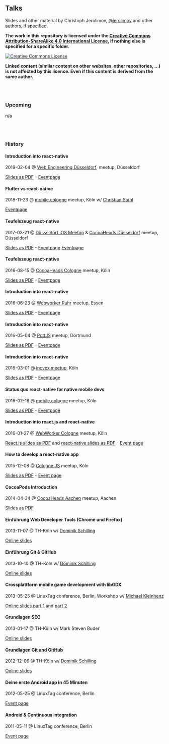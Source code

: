 ## Talks

Slides and other material by Christoph Jerolimov, [@jerolimov](https://twitter.com/jerolimov)
and other authors, if specified.

**The work in this repository is licensed under the [Creative Commons Attribution-ShareAlike 4.0 International License](http://creativecommons.org/licenses/by-sa/4.0/), if nothing else is specified for a specific folder.**

<a rel="license" href="http://creativecommons.org/licenses/by-sa/4.0/"><img alt="Creative Commons License" style="border-width:0" src="https://i.creativecommons.org/l/by-sa/4.0/88x31.png" /></a>

**Linked content (similar content on other websites, other repositories, ...) is not affected by this licence. Even if this content is derived from the same author.**

<br/><br/>

### Upcoming

n/a

<br/><br/>

### History

#### Introduction into react-native

2019-02-04 @ [Web Engineering Düsseldorf](https://www.meetup.com/Web-Engineering-Duesseldorf/), meetup, Düsseldorf

[Slides as PDF](http://jerolimov.github.io/talks/2019-02-04-react-native/react-native-introduction.pdf) -
[Eventpage](https://www.meetup.com/Web-Engineering-Duesseldorf/events/257457038/)

#### Flutter vs react-native

2018-11-23 @ [mobile.cologne](http://mobile.cologne/) meetup, Köln
w/ [Christian Stahl](https://twitter.com/thinkmobilede)

<!--[Slides as PDF](http://jerolimov.github.io/talks/2016-02-18-react-native-status-quo/react-native-status-quo.pdf) --->
[Eventpage](https://www.meetup.com/mobilecgn/events/256368630/)

#### Teufelszeug react-native

2017-03-21 @ [Düsseldorf iOS Meetup](https://www.meetup.com/Dusseldorf-iOS-Meetup/)
&amp; [CocoaHeads Düsseldorf](https://www.meetup.com/CocoaHeads-Cologne/) meetup, Düsseldorf

[Slides as PDF](http://jerolimov.github.io/talks/2017-03-21-react-native/react-native-introduction.pdf) -
[Eventpage](https://www.meetup.com/Dusseldorf-iOS-Meetup/events/237844906/)
[Eventpage](https://www.meetup.com/CocoaHeads-Dusseldorf/events/237859604/)

#### Teufelszeug react-native

2016-08-15 @ [CocoaHeads Cologne](https://www.meetup.com/CocoaHeads-Cologne/events/233232952/) meetup, Köln

[Slides as PDF](http://jerolimov.github.io/talks/2016-06-23-react-native/react-native-introduction.pdf) -
[Eventpage](https://www.meetup.com/CocoaHeads-Cologne/events/233232952/)

#### Introduction into react-native

2016-06-23 @ [Webworker Ruhr](http://www.meetup.com/wwruhr/) meetup, Essen

[Slides as PDF](http://jerolimov.github.io/talks/2016-06-23-react-native/react-native-introduction.pdf) -
[Eventpage](http://www.meetup.com/wwruhr/events/231770513/)

#### Introduction into react-native

2016-05-04 @ [PottJS](http://pottjs.de/) meetup, Dortmund

[Slides as PDF](http://jerolimov.github.io/talks/2016-05-04-react-native/react-native-introduction.pdf) -
[Eventpage](http://www.meetup.com/PottJS/events/230167682/)

#### Introduction into react-native

2016-03-01 @ [inovex meetup](http://www.meetup.com/inovex-cologne/), Köln

[Slides as PDF](http://jerolimov.github.io/talks/2016-03-01-react-native/react-native-introduction.pdf) -
[Eventpage](http://www.meetup.com/inovex-cologne/events/228696498/)

#### Status quo react-native for native mobile devs

2016-02-18 @ [mobile.cologne](http://mobile.cologne/) meetup, Köln

[Slides as PDF](http://jerolimov.github.io/talks/2016-02-18-react-native-status-quo/react-native-status-quo.pdf) -
[Eventpage](http://www.meetup.com/mobilecgn/events/228802361/)

#### Introduction into react.js and react-native

2016-01-27 @ [WebWorker Cologne](http://www.meetup.com/WebWorker-Cologne/) meetup, Köln

[React.js slides as PDF](http://jerolimov.github.io/talks/2016-01-27-reactjs-and-reactnative/reactjs-introduction.pdf) and
[react-native slides as PDF](http://jerolimov.github.io/talks/2016-01-27-reactjs-and-reactnative/react-native-introduction.pdf) -
[Event page](http://www.meetup.com/WebWorker-Cologne/events/227777445/)

#### How to develop a react-native app

2015-12-08 @ [Cologne JS](http://colognejs.de/) meetup, Köln

[Slides as PDF](http://jerolimov.github.io/talks/2015-12-08-howto-react-native/react-native-introduction.pdf) - [Event page](http://www.meetup.com/de/Cologne-js/events/227015933/)

#### CocoaPods Introduction

2014-04-24 @ [CocoaHeads Aachen](http://hci.rwth-aachen.de/cocoaheads) meetup, Aachen

[Slides as PDF](http://jerolimov.github.io/talks/2014-04-24-cocoapods/cocoapods-introduction.pdf)

#### Einführung Web Developer Tools (Chrome und Firefox)

2013-11-07 @ TH-Köln w/ [Dominik Schilling](https://twitter.com/ocean90)

[Online slides](http://jerolimov.github.io/talks/2013-11-07-web-developer-tools/)

#### Einführung Git & GitHub

2013-10-10 @ TH-Köln w/ [Dominik Schilling](https://twitter.com/ocean90)

[Online slides](http://jerolimov.github.io/talks/2013-10-10-git-and-github/)

#### Crossplattform mobile game development with libGDX

2013-05-25 @ LinuxTag conference, Berlin, Workshop w/ [Michael Kleinhenz](https://twitter.com/quendor)

[Online slides part 1](http://jerolimov.github.io/talks/2013-05-25-mobile-games-with-libgdx/)
and [part 2](http://jerolimov.github.io/talks/2013-05-25-mobile-games-with-libgdx/code.html)

#### Grundlagen SEO

2013-01-17 @ TH-Köln w/ Mark Steven Buder

[Online slides](http://jerolimov.github.io/talks/2013-01-17-seo/)

#### Grundlagen Git und GitHub

2012-12-06 @ TH-Köln w/ [Dominik Schilling](https://twitter.com/ocean90)

[Online slides](http://jerolimov.github.io/talks/2012-12-06-git-and-github/)

#### Deine erste Android app in 45 Minuten

2012-05-25 @ LinuxTag conference, Berlin

[Event page](http://www.linuxtag.org/2012/de/program/program/vortragsdetails-talkid413.html)

#### Android & Continuous integration

2011-05-11 @ LinuxTag conference, Berlin

[Event page](http://www.linuxtag.org/2011/de/program/program/vortragsliste-talkid165.html)
